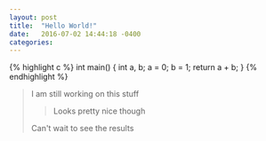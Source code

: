 ```yaml
---
layout: post
title:  "Hello World!"
date:   2016-07-02 14:44:18 -0400
categories:
---
```


{% highlight c  %}
int main() {
  int a, b;
  a = 0;
  b = 1;
  return a + b;
}
{% endhighlight %}


> I am still working on this stuff
>
>> Looks pretty nice though
>
> Can't wait to see the results
